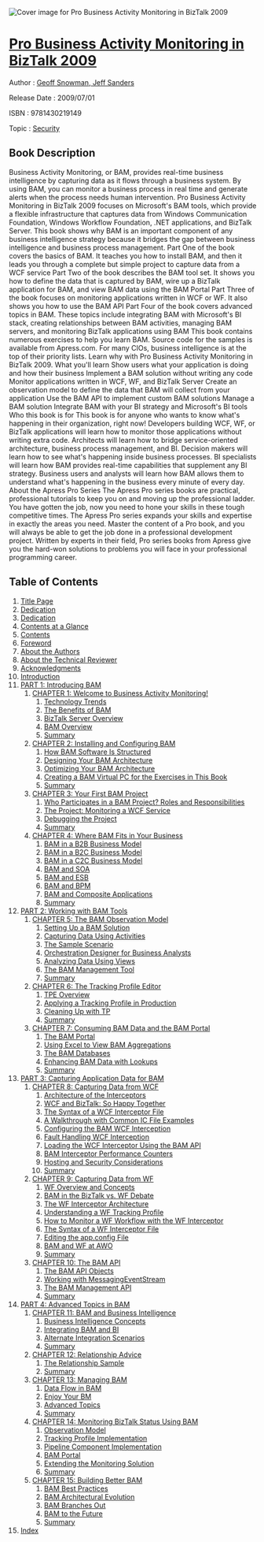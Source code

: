 ![Cover image for Pro Business Activity Monitoring in BizTalk 2009](https://imgdetail.ebookreading.net/cover/cover/security/EB9781430219149.jpg)

[Pro Business Activity Monitoring in BizTalk 2009](https://ebookreading.net/view/book/Pro+Business+Activity+Monitoring+in+BizTalk+2009-EB9781430219149_1.html "Pro Business Activity Monitoring in BizTalk 2009")
====================================================================================================================

Author : [Geoff Snowman](https://ebookreading.net/search/author/Geoff+Snowman),[ Jeff Sanders](https://ebookreading.net/search/author/+Jeff+Sanders)

Release Date : 2009/07/01

ISBN : 9781430219149

Topic : [Security](https://ebookreading.net/search/category/security)

Book Description
-----------------

Business Activity Monitoring, or BAM, provides real-time business intelligence by capturing data as it flows through a business system. By using BAM, you can monitor a business process in real time and generate alerts when the process needs human intervention. Pro Business Activity Monitoring in BizTalk 2009 focuses on Microsoft's BAM tools, which provide a flexible infrastructure that captures data from Windows Communication Foundation, Windows Workflow Foundation, .NET applications, and BizTalk Server.
This book shows why BAM is an important component of any business intelligence strategy because it bridges the gap between business intelligence and business process management.
Part One of the book covers the basics of BAM. It teaches you how to install BAM, and then it leads you through a complete but simple project to capture data from a WCF service
Part Two of the book describes the BAM tool set. It shows you how to define the data that is captured by BAM, wire up a BizTalk application for BAM, and view BAM data using the BAM Portal
Part Three of the book focuses on monitoring applications written in WCF or WF. It also shows you how to use the BAM API
Part Four of the book covers advanced topics in BAM. These topics include integrating BAM with Microsoft's BI stack, creating relationships between BAM activities, managing BAM servers, and monitoring BizTalk applications using BAM
This book contains numerous exercises to help you learn BAM. Source code for the samples is available from Apress.com.
For many CIOs, business intelligence is at the top of their priority lists. Learn why with Pro Business Activity Monitoring in BizTalk 2009.
What you'll learn
Show users what your application is doing and how their business
Implement a BAM solution without writing any code
Monitor applications written in WCF, WF, and BizTalk Server
Create an observation model to define the data that BAM will collect from your application
Use the BAM API to implement custom BAM solutions
Manage a BAM solution
Integrate BAM with your BI strategy and Microsoft's BI tools
Who this book is for
This book is for anyone who wants to know what's happening in their organization, right now!
Developers building WCF, WF, or BizTalk applications will learn how to monitor those applications without writing extra code. Architects will learn how to bridge service-oriented architecture, business process management, and BI. Decision makers will learn how to see what's happening inside business processes. BI specialists will learn how BAM provides real-time capabilities that supplement any BI strategy. Business users and analysts will learn how BAM allows them to understand what's happening in the business every minute of every day.
About the Apress Pro Series
The Apress Pro series books are practical, professional tutorials to keep you on and moving up the professional ladder.
You have gotten the job, now you need to hone your skills in these tough competitive times. The Apress Pro series expands your skills and expertise in exactly the areas you need. Master the content of a Pro book, and you will always be able to get the job done in a professional development project. Written by experts in their field, Pro series books from Apress give you the hard-won solutions to problems you will face in your professional programming career.
              
Table of Contents
-----------------

1. [Title Page](https://ebookreading.net/view/book/Pro+Business+Activity+Monitoring+in+BizTalk+2009-EB9781430219149_2.html)
1. [Dedication](https://ebookreading.net/view/book/Pro+Business+Activity+Monitoring+in+BizTalk+2009-EB9781430219149_4.html)
1. [Dedication](https://ebookreading.net/view/book/Pro+Business+Activity+Monitoring+in+BizTalk+2009-EB9781430219149_5.html)
1. [Contents at a Glance](https://ebookreading.net/view/book/Pro+Business+Activity+Monitoring+in+BizTalk+2009-EB9781430219149_6.html)
1. [Contents](https://ebookreading.net/view/book/Pro+Business+Activity+Monitoring+in+BizTalk+2009-EB9781430219149_7.html)
1. [Foreword](https://ebookreading.net/view/book/Pro+Business+Activity+Monitoring+in+BizTalk+2009-EB9781430219149_8.html#foreword)
1. [About the Authors](https://ebookreading.net/view/book/Pro+Business+Activity+Monitoring+in+BizTalk+2009-EB9781430219149_9.html#abouttheauthors)
1. [About the Technical Reviewer](https://ebookreading.net/view/book/Pro+Business+Activity+Monitoring+in+BizTalk+2009-EB9781430219149_10.html#aboutthetechnicalre)
1. [Acknowledgments](https://ebookreading.net/view/book/Pro+Business+Activity+Monitoring+in+BizTalk+2009-EB9781430219149_11.html#acknowledgments)
1. [Introduction](https://ebookreading.net/view/book/Pro+Business+Activity+Monitoring+in+BizTalk+2009-EB9781430219149_12.html#introduction)
1. [PART 1: Introducing BAM](https://ebookreading.net/view/book/Pro+Business+Activity+Monitoring+in+BizTalk+2009-EB9781430219149_13.html#p1)
    1. [CHAPTER 1: Welcome to Business Activity Monitoring!](https://ebookreading.net/view/book/Pro+Business+Activity+Monitoring+in+BizTalk+2009-EB9781430219149_14.html#ch1)
        1. [Technology Trends](https://ebookreading.net/view/book/Pro+Business+Activity+Monitoring+in+BizTalk+2009-EB9781430219149_14.html#s001-0)
        1. [The Benefits of BAM](https://ebookreading.net/view/book/Pro+Business+Activity+Monitoring+in+BizTalk+2009-EB9781430219149_14.html#s001-4)
        1. [BizTalk Server Overview](https://ebookreading.net/view/book/Pro+Business+Activity+Monitoring+in+BizTalk+2009-EB9781430219149_14.html#s001-9)
        1. [BAM Overview](https://ebookreading.net/view/book/Pro+Business+Activity+Monitoring+in+BizTalk+2009-EB9781430219149_14.html#s001-18)
        1. [Summary](https://ebookreading.net/view/book/Pro+Business+Activity+Monitoring+in+BizTalk+2009-EB9781430219149_14.html#s001-22)
    1. [CHAPTER 2: Installing and Configuring BAM](https://ebookreading.net/view/book/Pro+Business+Activity+Monitoring+in+BizTalk+2009-EB9781430219149_15.html#ch2)
        1. [How BAM Software Is Structured](https://ebookreading.net/view/book/Pro+Business+Activity+Monitoring+in+BizTalk+2009-EB9781430219149_15.html#s001-23)
        1. [Designing Your BAM Architecture](https://ebookreading.net/view/book/Pro+Business+Activity+Monitoring+in+BizTalk+2009-EB9781430219149_15.html#s001-27)
        1. [Optimizing Your BAM Architecture](https://ebookreading.net/view/book/Pro+Business+Activity+Monitoring+in+BizTalk+2009-EB9781430219149_15.html#s001-31)
        1. [Creating a BAM Virtual PC for the Exercises in This Book](https://ebookreading.net/view/book/Pro+Business+Activity+Monitoring+in+BizTalk+2009-EB9781430219149_15.html#s001-32)
        1. [Summary](https://ebookreading.net/view/book/Pro+Business+Activity+Monitoring+in+BizTalk+2009-EB9781430219149_15.html#s001-33)
    1. [CHAPTER 3: Your First BAM Project](https://ebookreading.net/view/book/Pro+Business+Activity+Monitoring+in+BizTalk+2009-EB9781430219149_16.html#ch3)
        1. [Who Participates in a BAM Project? Roles and Responsibilities](https://ebookreading.net/view/book/Pro+Business+Activity+Monitoring+in+BizTalk+2009-EB9781430219149_16.html#s001-34)
        1. [The Project: Monitoring a WCF Service](https://ebookreading.net/view/book/Pro+Business+Activity+Monitoring+in+BizTalk+2009-EB9781430219149_16.html#s001-39)
        1. [Debugging the Project](https://ebookreading.net/view/book/Pro+Business+Activity+Monitoring+in+BizTalk+2009-EB9781430219149_16.html#s001-40)
        1. [Summary](https://ebookreading.net/view/book/Pro+Business+Activity+Monitoring+in+BizTalk+2009-EB9781430219149_16.html#s001-44)
    1. [CHAPTER 4: Where BAM Fits in Your Business](https://ebookreading.net/view/book/Pro+Business+Activity+Monitoring+in+BizTalk+2009-EB9781430219149_17.html#ch4)
        1. [BAM in a B2B Business Model](https://ebookreading.net/view/book/Pro+Business+Activity+Monitoring+in+BizTalk+2009-EB9781430219149_17.html#s001-45)
        1. [BAM in a B2C Business Model](https://ebookreading.net/view/book/Pro+Business+Activity+Monitoring+in+BizTalk+2009-EB9781430219149_17.html#s001-46)
        1. [BAM in a C2C Business Model](https://ebookreading.net/view/book/Pro+Business+Activity+Monitoring+in+BizTalk+2009-EB9781430219149_17.html#s001-47)
        1. [BAM and SOA](https://ebookreading.net/view/book/Pro+Business+Activity+Monitoring+in+BizTalk+2009-EB9781430219149_17.html#s001-48)
        1. [BAM and ESB](https://ebookreading.net/view/book/Pro+Business+Activity+Monitoring+in+BizTalk+2009-EB9781430219149_17.html#s001-49)
        1. [BAM and BPM](https://ebookreading.net/view/book/Pro+Business+Activity+Monitoring+in+BizTalk+2009-EB9781430219149_17.html#s001-50)
        1. [BAM and Composite Applications](https://ebookreading.net/view/book/Pro+Business+Activity+Monitoring+in+BizTalk+2009-EB9781430219149_17.html#s001-51)
        1. [Summary](https://ebookreading.net/view/book/Pro+Business+Activity+Monitoring+in+BizTalk+2009-EB9781430219149_17.html#s001-52)
1. [PART 2: Working with BAM Tools](https://ebookreading.net/view/book/Pro+Business+Activity+Monitoring+in+BizTalk+2009-EB9781430219149_18.html#p2)
    1. [CHAPTER 5: The BAM Observation Model](https://ebookreading.net/view/book/Pro+Business+Activity+Monitoring+in+BizTalk+2009-EB9781430219149_19.html#ch5)
        1. [Setting Up a BAM Solution](https://ebookreading.net/view/book/Pro+Business+Activity+Monitoring+in+BizTalk+2009-EB9781430219149_19.html#s001-53)
        1. [Capturing Data Using Activities](https://ebookreading.net/view/book/Pro+Business+Activity+Monitoring+in+BizTalk+2009-EB9781430219149_19.html#s001-54)
        1. [The Sample Scenario](https://ebookreading.net/view/book/Pro+Business+Activity+Monitoring+in+BizTalk+2009-EB9781430219149_19.html#s001-55)
        1. [Orchestration Designer for Business Analysts](https://ebookreading.net/view/book/Pro+Business+Activity+Monitoring+in+BizTalk+2009-EB9781430219149_19.html#s001-57)
        1. [Analyzing Data Using Views](https://ebookreading.net/view/book/Pro+Business+Activity+Monitoring+in+BizTalk+2009-EB9781430219149_19.html#s001-58)
        1. [The BAM Management Tool](https://ebookreading.net/view/book/Pro+Business+Activity+Monitoring+in+BizTalk+2009-EB9781430219149_19.html#s001-60)
        1. [Summary](https://ebookreading.net/view/book/Pro+Business+Activity+Monitoring+in+BizTalk+2009-EB9781430219149_19.html#s001-61)
    1. [CHAPTER 6: The Tracking Profile Editor](https://ebookreading.net/view/book/Pro+Business+Activity+Monitoring+in+BizTalk+2009-EB9781430219149_20.html#ch6)
        1. [TPE Overview](https://ebookreading.net/view/book/Pro+Business+Activity+Monitoring+in+BizTalk+2009-EB9781430219149_20.html#s001-62)
        1. [Applying a Tracking Profile in Production](https://ebookreading.net/view/book/Pro+Business+Activity+Monitoring+in+BizTalk+2009-EB9781430219149_20.html#s001-63)
        1. [Cleaning Up with TP](https://ebookreading.net/view/book/Pro+Business+Activity+Monitoring+in+BizTalk+2009-EB9781430219149_20.html#s001-64)
        1. [Summary](https://ebookreading.net/view/book/Pro+Business+Activity+Monitoring+in+BizTalk+2009-EB9781430219149_20.html#s001-67)
    1. [CHAPTER 7: Consuming BAM Data and the BAM Portal](https://ebookreading.net/view/book/Pro+Business+Activity+Monitoring+in+BizTalk+2009-EB9781430219149_21.html#ch7)
        1. [The BAM Portal](https://ebookreading.net/view/book/Pro+Business+Activity+Monitoring+in+BizTalk+2009-EB9781430219149_21.html#s001-68)
        1. [Using Excel to View BAM Aggregations](https://ebookreading.net/view/book/Pro+Business+Activity+Monitoring+in+BizTalk+2009-EB9781430219149_21.html#s001-76)
        1. [The BAM Databases](https://ebookreading.net/view/book/Pro+Business+Activity+Monitoring+in+BizTalk+2009-EB9781430219149_21.html#s001-77)
        1. [Enhancing BAM Data with Lookups](https://ebookreading.net/view/book/Pro+Business+Activity+Monitoring+in+BizTalk+2009-EB9781430219149_21.html#s001-80)
        1. [Summary](https://ebookreading.net/view/book/Pro+Business+Activity+Monitoring+in+BizTalk+2009-EB9781430219149_21.html#s001-81)
1. [PART 3: Capturing Application Data for BAM](https://ebookreading.net/view/book/Pro+Business+Activity+Monitoring+in+BizTalk+2009-EB9781430219149_22.html#p3)
    1. [CHAPTER 8: Capturing Data from WCF](https://ebookreading.net/view/book/Pro+Business+Activity+Monitoring+in+BizTalk+2009-EB9781430219149_23.html#ch8)
        1. [Architecture of the Interceptors](https://ebookreading.net/view/book/Pro+Business+Activity+Monitoring+in+BizTalk+2009-EB9781430219149_23.html#s001-82)
        1. [WCF and BizTalk: So Happy Together](https://ebookreading.net/view/book/Pro+Business+Activity+Monitoring+in+BizTalk+2009-EB9781430219149_23.html#s001-85)
        1. [The Syntax of a WCF Interceptor File](https://ebookreading.net/view/book/Pro+Business+Activity+Monitoring+in+BizTalk+2009-EB9781430219149_23.html#s001-86)
        1. [A Walkthrough with Common IC File Examples](https://ebookreading.net/view/book/Pro+Business+Activity+Monitoring+in+BizTalk+2009-EB9781430219149_23.html#s001-92)
        1. [Configuring the BAM WCF Interception](https://ebookreading.net/view/book/Pro+Business+Activity+Monitoring+in+BizTalk+2009-EB9781430219149_23.html#s001-95)
        1. [Fault Handling WCF Interception](https://ebookreading.net/view/book/Pro+Business+Activity+Monitoring+in+BizTalk+2009-EB9781430219149_23.html#s001-96)
        1. [Loading the WCF Interceptor Using the BAM API](https://ebookreading.net/view/book/Pro+Business+Activity+Monitoring+in+BizTalk+2009-EB9781430219149_23.html#s001-97)
        1. [BAM Interceptor Performance Counters](https://ebookreading.net/view/book/Pro+Business+Activity+Monitoring+in+BizTalk+2009-EB9781430219149_23.html#s001-98)
        1. [Hosting and Security Considerations](https://ebookreading.net/view/book/Pro+Business+Activity+Monitoring+in+BizTalk+2009-EB9781430219149_23.html#s001-99)
        1. [Summary](https://ebookreading.net/view/book/Pro+Business+Activity+Monitoring+in+BizTalk+2009-EB9781430219149_23.html#s001-100)
    1. [CHAPTER 9: Capturing Data from WF](https://ebookreading.net/view/book/Pro+Business+Activity+Monitoring+in+BizTalk+2009-EB9781430219149_24.html#ch9)
        1. [WF Overview and Concepts](https://ebookreading.net/view/book/Pro+Business+Activity+Monitoring+in+BizTalk+2009-EB9781430219149_24.html#s001-101)
        1. [BAM in the BizTalk vs. WF Debate](https://ebookreading.net/view/book/Pro+Business+Activity+Monitoring+in+BizTalk+2009-EB9781430219149_24.html#s001-107)
        1. [The WF Interceptor Architecture](https://ebookreading.net/view/book/Pro+Business+Activity+Monitoring+in+BizTalk+2009-EB9781430219149_24.html#s001-108)
        1. [Understanding a WF Tracking Profile](https://ebookreading.net/view/book/Pro+Business+Activity+Monitoring+in+BizTalk+2009-EB9781430219149_24.html#s001-109)
        1. [How to Monitor a WF Workflow with the WF Interceptor](https://ebookreading.net/view/book/Pro+Business+Activity+Monitoring+in+BizTalk+2009-EB9781430219149_24.html#s001-110)
        1. [The Syntax of a WF Interceptor File](https://ebookreading.net/view/book/Pro+Business+Activity+Monitoring+in+BizTalk+2009-EB9781430219149_24.html#s001-111)
        1. [Editing the app.config File](https://ebookreading.net/view/book/Pro+Business+Activity+Monitoring+in+BizTalk+2009-EB9781430219149_24.html#s001-116)
        1. [BAM and WF at AWO](https://ebookreading.net/view/book/Pro+Business+Activity+Monitoring+in+BizTalk+2009-EB9781430219149_24.html#s001-117)
        1. [Summary](https://ebookreading.net/view/book/Pro+Business+Activity+Monitoring+in+BizTalk+2009-EB9781430219149_24.html#s001-118)
    1. [CHAPTER 10: The BAM API](https://ebookreading.net/view/book/Pro+Business+Activity+Monitoring+in+BizTalk+2009-EB9781430219149_25.html#ch10)
        1. [The BAM API Objects](https://ebookreading.net/view/book/Pro+Business+Activity+Monitoring+in+BizTalk+2009-EB9781430219149_25.html#s001-119)
        1. [Working with MessagingEventStream](https://ebookreading.net/view/book/Pro+Business+Activity+Monitoring+in+BizTalk+2009-EB9781430219149_25.html#s001-120)
        1. [The BAM Management API](https://ebookreading.net/view/book/Pro+Business+Activity+Monitoring+in+BizTalk+2009-EB9781430219149_25.html#s001-121)
        1. [Summary](https://ebookreading.net/view/book/Pro+Business+Activity+Monitoring+in+BizTalk+2009-EB9781430219149_25.html#s001-122)
1. [PART 4: Advanced Topics in BAM](https://ebookreading.net/view/book/Pro+Business+Activity+Monitoring+in+BizTalk+2009-EB9781430219149_26.html#p4)
    1. [CHAPTER 11: BAM and Business Intelligence](https://ebookreading.net/view/book/Pro+Business+Activity+Monitoring+in+BizTalk+2009-EB9781430219149_27.html#ch11)
        1. [Business Intelligence Concepts](https://ebookreading.net/view/book/Pro+Business+Activity+Monitoring+in+BizTalk+2009-EB9781430219149_27.html#s001-123)
        1. [Integrating BAM and BI](https://ebookreading.net/view/book/Pro+Business+Activity+Monitoring+in+BizTalk+2009-EB9781430219149_27.html#s001-129)
        1. [Alternate Integration Scenarios](https://ebookreading.net/view/book/Pro+Business+Activity+Monitoring+in+BizTalk+2009-EB9781430219149_27.html#s001-147)
        1. [Summary](https://ebookreading.net/view/book/Pro+Business+Activity+Monitoring+in+BizTalk+2009-EB9781430219149_27.html#s001-148)
    1. [CHAPTER 12: Relationship Advice](https://ebookreading.net/view/book/Pro+Business+Activity+Monitoring+in+BizTalk+2009-EB9781430219149_28.html#ch12)
        1. [The Relationship Sample](https://ebookreading.net/view/book/Pro+Business+Activity+Monitoring+in+BizTalk+2009-EB9781430219149_28.html#s001-149)
        1. [Summary](https://ebookreading.net/view/book/Pro+Business+Activity+Monitoring+in+BizTalk+2009-EB9781430219149_28.html#s001-150)
    1. [CHAPTER 13: Managing BAM](https://ebookreading.net/view/book/Pro+Business+Activity+Monitoring+in+BizTalk+2009-EB9781430219149_29.html#ch13)
        1. [Data Flow in BAM](https://ebookreading.net/view/book/Pro+Business+Activity+Monitoring+in+BizTalk+2009-EB9781430219149_29.html#s001-151)
        1. [Enjoy Your BM](https://ebookreading.net/view/book/Pro+Business+Activity+Monitoring+in+BizTalk+2009-EB9781430219149_29.html#s001-158)
        1. [Advanced Topics](https://ebookreading.net/view/book/Pro+Business+Activity+Monitoring+in+BizTalk+2009-EB9781430219149_29.html#s001-166)
        1. [Summary](https://ebookreading.net/view/book/Pro+Business+Activity+Monitoring+in+BizTalk+2009-EB9781430219149_29.html#s001-171)
    1. [CHAPTER 14: Monitoring BizTalk Status Using BAM](https://ebookreading.net/view/book/Pro+Business+Activity+Monitoring+in+BizTalk+2009-EB9781430219149_30.html#ch14)
        1. [Observation Model](https://ebookreading.net/view/book/Pro+Business+Activity+Monitoring+in+BizTalk+2009-EB9781430219149_30.html#s001-179)
        1. [Tracking Profile Implementation](https://ebookreading.net/view/book/Pro+Business+Activity+Monitoring+in+BizTalk+2009-EB9781430219149_30.html#s001-180)
        1. [Pipeline Component Implementation](https://ebookreading.net/view/book/Pro+Business+Activity+Monitoring+in+BizTalk+2009-EB9781430219149_30.html#s001-181)
        1. [BAM Portal](https://ebookreading.net/view/book/Pro+Business+Activity+Monitoring+in+BizTalk+2009-EB9781430219149_30.html#s001-182)
        1. [Extending the Monitoring Solution](https://ebookreading.net/view/book/Pro+Business+Activity+Monitoring+in+BizTalk+2009-EB9781430219149_30.html#s001-183)
        1. [Summary](https://ebookreading.net/view/book/Pro+Business+Activity+Monitoring+in+BizTalk+2009-EB9781430219149_30.html#s001-188)
    1. [CHAPTER 15: Building Better BAM](https://ebookreading.net/view/book/Pro+Business+Activity+Monitoring+in+BizTalk+2009-EB9781430219149_31.html#ch15)
        1. [BAM Best Practices](https://ebookreading.net/view/book/Pro+Business+Activity+Monitoring+in+BizTalk+2009-EB9781430219149_31.html#s001-172)
        1. [BAM Architectural Evolution](https://ebookreading.net/view/book/Pro+Business+Activity+Monitoring+in+BizTalk+2009-EB9781430219149_31.html#s001-173)
        1. [BAM Branches Out](https://ebookreading.net/view/book/Pro+Business+Activity+Monitoring+in+BizTalk+2009-EB9781430219149_31.html#s001-174)
        1. [BAM to the Future](https://ebookreading.net/view/book/Pro+Business+Activity+Monitoring+in+BizTalk+2009-EB9781430219149_31.html#s001-175)
        1. [Summary](https://ebookreading.net/view/book/Pro+Business+Activity+Monitoring+in+BizTalk+2009-EB9781430219149_31.html#s001-178)
1. [Index](https://ebookreading.net/view/book/Pro+Business+Activity+Monitoring+in+BizTalk+2009-EB9781430219149_32.html#index)
